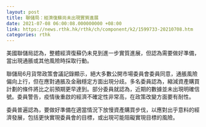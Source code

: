 ```yaml
---
layout: post
title: 聯儲局：經濟復蘇尚未出現實質進展
date: 2021-07-08 06:00:08.000000000 +08:00
link: https://news.rthk.hk/rthk/ch/component/k2/1599733-20210708.htm
categories: rthk
---
```


美國聯儲局認為，整體經濟復蘇仍未見到進一步實質進展，但認為需要做好準備，當出現通脹或其他風險時採取行動。

聯儲局6月貨幣政策會議記錄顯示，絕大多數公開市場委員會委員同意，通脹風險偏向上行，但在應對通脹及金融穩定方面出現分歧。多名委員認為，縮減資產購買計劃的條件將比之前預期更早達到。部分委員就認為，近期的數據並未出現明確信號。委員警告，疫情後重啟的經濟不確定性非常高，在政策改變方面要有耐性。

委員普遍認為，要做好準備在適當情況下放慢資產購買步伐，以應對出乎意料的經濟發展，包括更快實現委員會的目標，或出現可能阻礙實現目標的風險。
